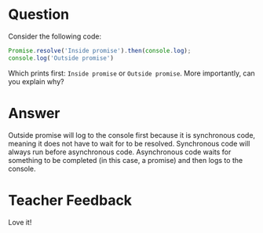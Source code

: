 # Question
Consider the following code:

```js
Promise.resolve('Inside promise').then(console.log);
console.log('Outside promise')
```

Which prints first: `Inside promise` or `Outside promise`. More importantly, can you explain why?

# Answer
Outside promise will log to the console first because it is synchronous code, meaning it does not have to wait for to be resolved. Synchronous code will always run before asynchronous code. 
Asynchronous code waits for something to be completed (in this case, a promise) and then logs to the console.

# Teacher Feedback
Love it!
